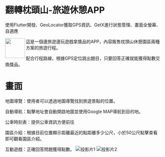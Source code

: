 # 翻轉枕頭山-旅遊休憩APP

使用Flutter開發、GeoLocator獲取GPS資訊、GetX進行狀態管理、畫面全螢幕、自適應

<img width="64" src="https://user-images.githubusercontent.com/86880683/225525139-398e19bd-f804-4034-a7b6-58f4ec2e8058.png" align="left" />

這是一個邊旅遊邊玩遊戲拿獎品的APP，內容販售枕頭山休憩園區兩種方案的旅遊行程。

配合行程路線，根據GPS定位跳出題目，只要回答正確就能獲得點數交換獎品。
# 畫面

地圖導覽：使用者可以透過地圖導覽找到旅遊景點的位置。

自動導航：點擊地址會自動開啟地圖並使用Google MAP導航到目的地。

公車時刻表：提供公車資訊方便前往

園區介紹：根據目前位置顯示距離最近的點距離多少公尺，小於50公尺點擊查看即可觀看園區介紹。

互動遊戲：正確回答問題獲得點數。
![投影片1](https://user-images.githubusercontent.com/86880683/225528184-4b4bd503-02c7-4528-a246-464c5f433ce3.JPG)
![投影片2](https://user-images.githubusercontent.com/86880683/225528192-b77e5fc6-9735-4bcd-929c-107cbc94e1df.JPG)
